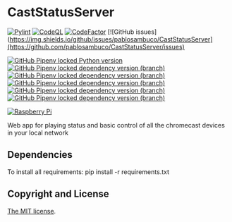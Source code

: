 # CastStatusServer
[![Pylint](https://github.com/pablosambuco/CastStatusServer/workflows/Pylint/badge.svg)](https://github.com/pablosambuco/CastStatusServer/actions?query=workflow%3APylint)
[![CodeQL](https://github.com/pablosambuco/CastStatusServer/workflows/CodeQL/badge.svg)](https://github.com/pablosambuco/CastStatusServer/actions?query=workflow%3ACodeQL)
[![CodeFactor](https://www.codefactor.io/repository/github/pablosambuco/caststatusserver/badge)](https://www.codefactor.io/repository/github/pablosambuco/caststatusserver)
[![GitHub issues](https://img.shields.io/github/issues/pablosambuco/CastStatusServer](https://github.com/pablosambuco/CastStatusServer/issues)

[![GitHub Pipenv locked Python version](https://img.shields.io/github/pipenv/locked/python-version/pablosambuco/CastStatusServer?logo=python&logoColor=white)](https://www.python.org/)
[![GitHub Pipenv locked dependency version (branch)](https://img.shields.io/github/pipenv/locked/dependency-version/pablosambuco/CastStatusServer/bottle/master)](https://bottlepy.org/) 
[![GitHub Pipenv locked dependency version (branch)](https://img.shields.io/github/pipenv/locked/dependency-version/pablosambuco/CastStatusServer/pychromecast/master?logo=google-chrome&logoColor=white)](https://github.com/home-assistant-libs/pychromecast)
[![GitHub Pipenv locked dependency version (branch)](https://img.shields.io/github/pipenv/locked/dependency-version/pablosambuco/CastStatusServer/gevent-websocket/master)]()
[![GitHub Pipenv locked dependency version (branch)](https://img.shields.io/github/pipenv/locked/dependency-version/pablosambuco/CastStatusServer/gevent/master)]()
[![GitHub Pipenv locked dependency version (branch)](https://img.shields.io/github/pipenv/locked/dependency-version/pablosambuco/CastStatusServer/websockets/master)]()

[![Raspberry Pi](https://img.shields.io/badge/gadget-Raspberry%20Pi-red.svg?logo=raspberry-pi&logoColor=white)](https://www.raspberrypi.org)

Web app for playing status and basic control of all the chromecast devices in your local network

## Dependencies

To install all requirements: pip install -r requirements.txt

## Copyright and License

[The MIT license](LICENSE).
